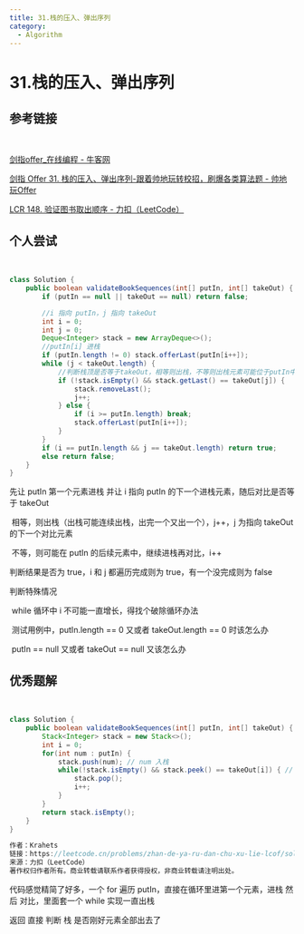 ```yaml
---
title: 31.栈的压入、弹出序列
category:
  - Algorithm
---
```


# 31.栈的压入、弹出序列



## 参考链接

<br>

[剑指offer_在线编程 - 牛客网](https://www.nowcoder.com/exam/oj/ta?page=1&tpId=13&type=265)

[剑指 Offer 31. 栈的压入、弹出序列-跟着帅地玩转校招，刷爆各类算法题 - 帅地玩Offer](https://www.playoffer.cn/554.html)

[LCR 148. 验证图书取出顺序 - 力扣（LeetCode）](https://leetcode.cn/problems/zhan-de-ya-ru-dan-chu-xu-lie-lcof/description/)



## 个人尝试

<br>

```java
class Solution {
    public boolean validateBookSequences(int[] putIn, int[] takeOut) {
        if (putIn == null || takeOut == null) return false;

        //i 指向 putIn，j 指向 takeOut
        int i = 0;
        int j = 0;
        Deque<Integer> stack = new ArrayDeque<>();
        //putIn[i] 进栈
        if (putIn.length != 0) stack.offerLast(putIn[i++]);
        while (j < takeOut.length) {
            //判断栈顶是否等于takeOut，相等则出栈，不等则出栈元素可能位于putIn中，继续进栈
            if (!stack.isEmpty() && stack.getLast() == takeOut[j]) {
                stack.removeLast();
                j++;
            } else {
                if (i >= putIn.length) break;
                stack.offerLast(putIn[i++]);
            }
        }
        if (i == putIn.length && j == takeOut.length) return true;
        else return false;
    }
}
```

先让 putIn 第一个元素进栈 并让 i 指向 putIn 的下一个进栈元素，随后对比是否等于 takeOut

​	相等，则出栈（出栈可能连续出栈，出完一个又出一个），j++，j 为指向 takeOut 的下一个对比元素

​	不等，则可能在 putIn 的后续元素中，继续进栈再对比，i++

判断结果是否为 true，i 和 j 都遍历完成则为 true，有一个没完成则为 false

判断特殊情况

​	while 循环中 i 不可能一直增长，得找个破除循环办法

​	测试用例中，putIn.length == 0 又或者 takeOut.length == 0 时该怎么办

​	putIn == null 又或者 takeOut == null 又该怎么办



## 优秀题解

<br>

```java
class Solution {
    public boolean validateBookSequences(int[] putIn, int[] takeOut) {
        Stack<Integer> stack = new Stack<>();
        int i = 0;
        for(int num : putIn) {
            stack.push(num); // num 入栈
            while(!stack.isEmpty() && stack.peek() == takeOut[i]) { // 循环判断与出栈
                stack.pop();
                i++;
            }
        }
        return stack.isEmpty();
    }
}

作者：Krahets
链接：https://leetcode.cn/problems/zhan-de-ya-ru-dan-chu-xu-lie-lcof/solutions/215152/mian-shi-ti-31-zhan-de-ya-ru-dan-chu-xu-lie-mo-n-2/
来源：力扣（LeetCode）
著作权归作者所有。商业转载请联系作者获得授权，非商业转载请注明出处。
```

代码感觉精简了好多，一个 for 遍历 putIn，直接在循环里进第一个元素，进栈 然后 对比，里面套一个 while 实现一直出栈

返回 直接 判断 栈 是否刚好元素全部出去了